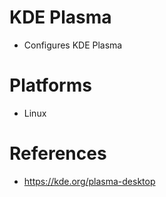 # KDE Plasma

- Configures KDE Plasma

# Platforms

- Linux

# References

- https://kde.org/plasma-desktop
